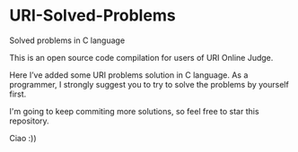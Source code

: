 # URI-Solved-Problems
Solved problems in C language

This is an open source code compilation for users of URI Online Judge.

Here I’ve added some URI problems solution in C language. As a programmer, I strongly suggest you to try to solve the problems by yourself first.

I'm going to keep commiting more solutions, so feel free to star this repository.

Ciao :))
